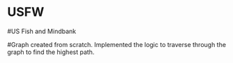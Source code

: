 # USFW
#US Fish and Mindbank

#Graph created from scratch. Implemented the logic to traverse through the graph to find
the highest path.
